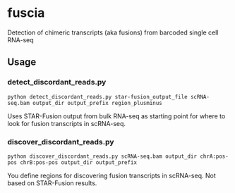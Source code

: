 # fuscia
Detection of chimeric transcripts (aka fusions) from barcoded single cell RNA-seq

## Usage

### detect_discordant_reads.py
```{python}
python detect_discordant_reads.py star-fusion_output_file scRNA-seq.bam output_dir output_prefix region_plusminus
```
Uses STAR-Fusion output from bulk RNA-seq as starting point for where to look for fusion transcripts in scRNA-seq.


### discover_discordant_reads.py
```{python}
python discover_discordant_reads.py scRNA-seq.bam output_dir chrA:pos-pos chrB:pos-pos output_dir output_prefix
```
You define regions for discovering fusion transcripts in scRNA-seq. Not based on STAR-Fusion results.
